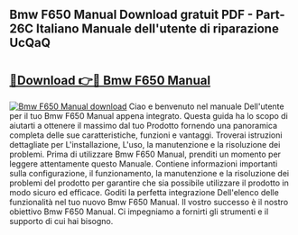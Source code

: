 ## Bmw F650 Manual Download gratuit PDF - Part-26C Italiano Manuale dell'utente di riparazione UcQaQ

# <h2><a href="http://dfgjw9.blite.top/?on=Bmw+F650+Manual">🔗Download 👉🔴 Bmw F650 Manual</a></h2>

[![Bmw F650 Manual download](https://i.imgur.com/lujVjoI.png)](http://dfgjw9.blite.top/?on=Bmw+F650+Manual)
Ciao e benvenuto nel manuale Dell'utente per il tuo Bmw F650 Manual appena integrato. Questa guida ha lo scopo di aiutarti a ottenere il massimo dal tuo Prodotto fornendo una panoramica completa delle sue caratteristiche, funzioni e vantaggi. Troverai istruzioni dettagliate per L'installazione, L'uso, la manutenzione e la risoluzione dei problemi. Prima di utilizzare Bmw F650 Manual, prenditi un momento per leggere attentamente questo Manuale. Contiene informazioni importanti sulla configurazione, il funzionamento, la manutenzione e la risoluzione dei problemi del prodotto per garantire che sia possibile utilizzare il prodotto in modo sicuro ed efficace. Goditi la perfetta integrazione Dell'elenco delle funzionalità nel tuo nuovo Bmw F650 Manual. Il vostro successo è il nostro obiettivo Bmw F650 Manual. Ci impegniamo a fornirti gli strumenti e il supporto di cui hai bisogno.
